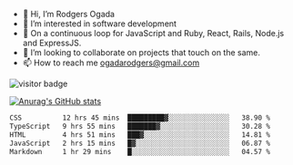 - 👋 Hi, I’m Rodgers Ogada
- 👀 I’m interested in software development
- 🌱 On a continuous loop for JavaScript and Ruby, React, Rails, Node.js and ExpressJS.
- 💞️ I’m looking to collaborate on projects that touch on the same.
- 📫 How to reach me ogadarodgers@gmail.com

![visitor badge](https://visitor-badge.glitch.me/badge?page_id=ogada-otieno.visitor-badge)

[![Anurag's GitHub stats](https://github-readme-stats.vercel.app/api?username=ogada-otieno)](https://github.com/anuraghazra/github-readme-stats) 
<!--START_SECTION:waka-->

```txt
CSS          12 hrs 45 mins  █████████▓░░░░░░░░░░░░░░░   38.90 %
TypeScript   9 hrs 55 mins   ███████▓░░░░░░░░░░░░░░░░░   30.28 %
HTML         4 hrs 51 mins   ███▓░░░░░░░░░░░░░░░░░░░░░   14.81 %
JavaScript   2 hrs 15 mins   █▓░░░░░░░░░░░░░░░░░░░░░░░   06.87 %
Markdown     1 hr 29 mins    █░░░░░░░░░░░░░░░░░░░░░░░░   04.57 %
```

<!--END_SECTION:waka-->

<!---
ogada-otieno/ogada-otieno is a ✨ special ✨ repository because its `README.md` (this file) appears on your GitHub profile.
You can click the Preview link to take a look at your changes.
--->
